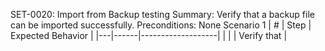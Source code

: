 SET-0020: Import from Backup testing
Summary: Verify that a backup file can be imported successfully.
Preconditions: None
Scenario 1
 | \# | Step | Expected Behavior | 
 |---|------|-------------------| 
 |   |      | Verify that       | 
